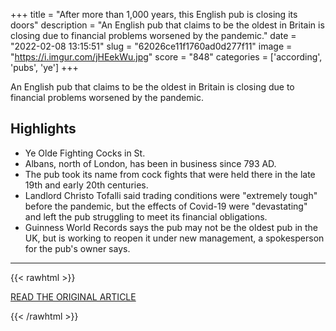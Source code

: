 +++
title = "After more than 1,000 years, this English pub is closing its doors"
description = "An English pub that claims to be the oldest in Britain is closing due to financial problems worsened by the pandemic."
date = "2022-02-08 13:15:51"
slug = "62026ce11f1760ad0d277f11"
image = "https://i.imgur.com/jHEekWu.jpg"
score = "848"
categories = ['according', 'pubs', 'ye']
+++

An English pub that claims to be the oldest in Britain is closing due to financial problems worsened by the pandemic.

## Highlights

- Ye Olde Fighting Cocks in St.
- Albans, north of London, has been in business since 793 AD.
- The pub took its name from cock fights that were held there in the late 19th and early 20th centuries.
- Landlord Christo Tofalli said trading conditions were "extremely tough" before the pandemic, but the effects of Covid-19 were "devastating" and left the pub struggling to meet its financial obligations.
- Guinness World Records says the pub may not be the oldest pub in the UK, but is working to reopen it under new management, a spokesperson for the pub's owner says.

---

{{< rawhtml >}}
  <p class="article-category">
    <a target="_blank" href="https://www.cnn.com/travel/article/ye-olde-fighting-cocks-scli-intl-gbr/index.html">READ THE ORIGINAL ARTICLE</a>
  </p>
{{< /rawhtml >}}
